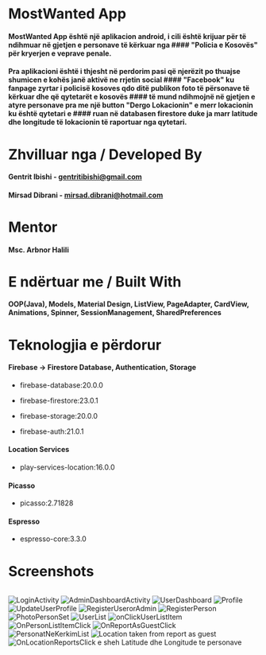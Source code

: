 # MostWanted App

#### MostWanted App është një aplikacion android, i cili është krijuar për të ndihmuar në gjetjen e personave të kërkuar nga #### "Policia e Kosovës" për kryerjen e veprave penale.

#### Pra aplikacioni është i thjesht në perdorim pasi që njerëzit po thuajse shumicen e kohës janë aktivë ne rrjetin social #### "Facebook" ku fanpage zyrtar i policisë kosoves qdo ditë publikon foto të përsonave të kërkuar dhe që qytetarët e kosovës #### të mund ndihmojnë në gjetjen e atyre personave pra me një button "Dergo Lokacionin" e merr lokacionin ku është qytetari e #### ruan në databasen firestore duke ja marr latitude dhe longitude të lokacionin të raportuar nga qytetari.

# Zhvilluar nga / Developed By

#### Gentrit Ibishi - gentritibishi@gmail.com
#### Mirsad Dibrani - mirsad.dibrani@hotmail.com

# Mentor

#### Msc. Arbnor Halili


# E ndërtuar me / Built With

#### OOP(Java), Models, Material Design, ListView, PageAdapter, CardView, Animations, Spinner, SessionManagement, SharedPreferences

# Teknologjia e përdorur

#### Firebase -> Firestore Database, Authentication, Storage

* firebase-database:20.0.0

* firebase-firestore:23.0.1

* firebase-storage:20.0.0

* firebase-auth:21.0.1

#### Location Services

* play-services-location:16.0.0

#### Picasso

* picasso:2.71828

#### Espresso

* espresso-core:3.3.0

# Screenshots

<img scr="https://user-images.githubusercontent.com/44057937/123526841-cd450800-d6da-11eb-9939-3f9bfeecc1b7.png">

![LoginActivity](https://user-images.githubusercontent.com/44057937/123526841-cd450800-d6da-11eb-9939-3f9bfeecc1b7.png)
![AdminDashboardActivity](https://user-images.githubusercontent.com/44057937/123526837-cc13db00-d6da-11eb-9653-ef4617f29df1.png)
![UserDashboard](https://user-images.githubusercontent.com/44057937/123526852-d209bc00-d6da-11eb-9281-fac2abd8db4b.png)
![Profile](https://user-images.githubusercontent.com/44057937/123526848-d03ff880-d6da-11eb-87e1-e64ac87c36e0.png)
![UpdateUserProfile](https://user-images.githubusercontent.com/44057937/123526851-d1712580-d6da-11eb-8960-dc6844f747b8.png)
![RegisterUserorAdmin](https://user-images.githubusercontent.com/44057937/123526850-d0d88f00-d6da-11eb-856d-57c968eeb3bd.png)
![RegisterPerson](https://user-images.githubusercontent.com/44057937/123526849-d0d88f00-d6da-11eb-8c9a-7cabcd249d71.png)
![PhotoPersonSet](https://user-images.githubusercontent.com/44057937/123526847-cfa76200-d6da-11eb-9d6f-59541eb7ab20.png)
![UserList](https://user-images.githubusercontent.com/44057937/123526853-d209bc00-d6da-11eb-8478-6f6823c34518.png)
![onClickUserListItem](https://user-images.githubusercontent.com/44057937/123526842-cd450800-d6da-11eb-8f8d-ff75b246a457.png)
![OnPersonListItemClick](https://user-images.githubusercontent.com/44057937/123526844-ce763500-d6da-11eb-8d69-8d88fb5b12a0.png)
![OnReportAsGuestClick](https://user-images.githubusercontent.com/44057937/123526845-cf0ecb80-d6da-11eb-8e88-9fabc646bd06.png)
![PersonatNeKerkimList](https://user-images.githubusercontent.com/44057937/123526846-cfa76200-d6da-11eb-9b10-03e1586c992d.png)
![Location taken from report as guest](https://user-images.githubusercontent.com/44057937/123526840-ccac7180-d6da-11eb-93c0-afd225dd9cc1.png)
![OnLocationReportsClick e sheh Latitude dhe Longitude te personave](https://user-images.githubusercontent.com/44057937/123526843-ce763500-d6da-11eb-838c-f9aabbeaf46f.png)

